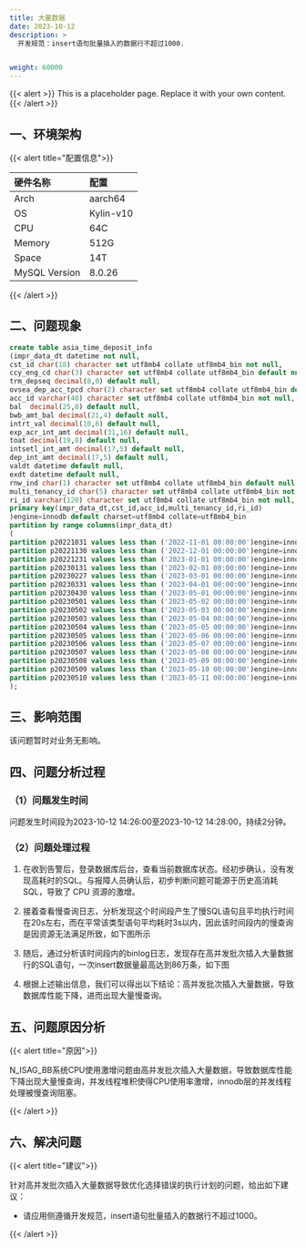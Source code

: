 ```yaml
---
title: 大量数据
date: 2023-10-12
description: >
  开发规范：insert语句批量插入的数据行不超过1000.


weight: 60000
---
```


{{< alert >}}
This is a placeholder page. Replace it with your own content.
{{< /alert >}}


## 一、环境架构



{{< alert title="配置信息">}}

| 硬件名称      | 配置      |
|:--------------|:----------|
| Arch          | aarch64   |
| OS            | Kylin-v10 |
| CPU           | 64C       |
| Memory        | 512G      |
| Space         | 14T       |
| MySQL Version | 8.0.26    |

{{< /alert >}}

## 二、问题现象



```sql
create table asia_time_deposit_info
(impr_data_dt datetime not null,
cst_id char(18) character set utf8mb4 collate utf8mb4_bin not null,
ccy_eng_cd char(3) character set utf8mb4 collate utf8mb4_bin default null,
trm_depseq decimal(8,0) default null,
ovsea_dep_acc_tpcd char(2) character set utf8mb4 collate utf8mb4_bin default null,
acc_id varchar(40) character set utf8mb4 collate utf8mb4_bin not null,
bal  decimal(25,8) default null,
bwb_amt_bal decimal(21,4) default null,
intrt_val decimal(10,6) default null,
exp_acr_int_amt decimal(31,16) default null,
toat decimal(19,8) default null,
intsetl_int_amt decimal(17,5) default null,
dep_int_amt decimal(17,5) default null,
valdt datetime default null,
exdt datetime default null,
rnw_ind char(1) character set utf8mb4 collate utf8mb4_bin default null,
multi_tenancy_id char(5) character set utf8mb4 collate utf8mb4_bin not null,
ri_id varchar(120) character set utf8mb4 collate utf8mb4_bin not null,
primary key(impr_data_dt,cst_id,acc_id,multi_tenancy_id,ri_id)
)engine=innodb default charset=utf8mb4 collate=utf8mb4_bin
partition by range columns(impr_data_dt)
(
partition p20221031 values less than ('2022-11-01 00:00:00')engine=innodb,
partition p20221130 values less than ('2022-12-01 00:00:00')engine=innodb,
partition p20221231 values less than ('2023-01-01 00:00:00')engine=innodb,
partition p20230131 values less than ('2023-02-01 00:00:00')engine=innodb,
partition p20230227 values less than ('2023-03-01 00:00:00')engine=innodb,
partition p20230331 values less than ('2023-04-01 00:00:00')engine=innodb,
partition p20230430 values less than ('2023-05-01 00:00:00')engine=innodb,
partition p20230501 values less than ('2023-05-02 00:00:00')engine=innodb,
partition p20230502 values less than ('2023-05-03 00:00:00')engine=innodb,
partition p20230503 values less than ('2023-05-04 00:00:00')engine=innodb,
partition p20230504 values less than ('2023-05-05 00:00:00')engine=innodb,
partition p20230505 values less than ('2023-05-06 00:00:00')engine=innodb,
partition p20230506 values less than ('2023-05-07 00:00:00')engine=innodb,
partition p20230507 values less than ('2023-05-08 00:00:00')engine=innodb,
partition p20230508 values less than ('2023-05-09 00:00:00')engine=innodb,
partition p20230509 values less than ('2023-05-10 00:00:00')engine=innodb,
partition p20230510 values less than ('2023-05-11 00:00:00')engine=innodb
);


```


## 三、影响范围

该问题暂时对业务无影响。


## 四、问题分析过程

### （1）问题发生时间
问题发生时间段为2023-10-12 14:26:00至2023-10-12 14:28:00，持续2分钟。

### （2）问题处理过程

1. 在收到告警后，登录数据库后台，查看当前数据库状态。经初步确认，没有发现高耗时的SQL。与报障人员确认后，初步判断问题可能源于历史高消耗SQL，导致了 CPU 资源的激增。

2. 接着查看慢查询日志，分析发现这个时间段产生了慢SQL语句且平均执行时间在20s左右，而在平常该类型语句平均耗时3s以内，因此该时间段内的慢查询是因资源无法满足所致，如下图所示

3. 随后，通过分析该时间段内的binlog日志，发现存在高并发批次插入大量数据行的SQL语句，一次insert数据量最高达到86万条，如下图

4. 根据上述输出信息，我们可以得出以下结论：高并发批次插入大量数据，导致数据库性能下降，进而出现大量慢查询。

## 五、问题原因分析
{{< alert title="原因">}}

N_ISAG_BB系统CPU使用激增问题由高并发批次插入大量数据，导致数据库性能下降出现大量慢查询，并发线程堆积使得CPU使用率激增，innodb层的并发线程处理被慢查询阻塞。

{{< /alert >}}

## 六、解决问题
{{< alert title="建议">}}

针对高并发批次插入大量数据导致优化选择错误的执行计划的问题，给出如下建议：

- 请应用侧遵循开发规范，insert语句批量插入的数据行不超过1000。

{{< /alert >}}




































